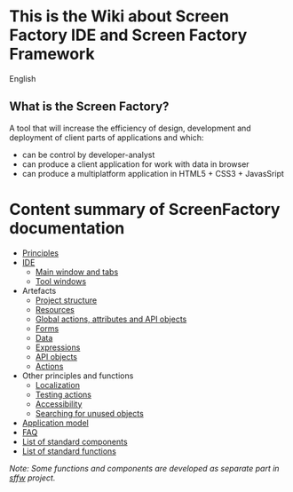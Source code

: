 # This is the Wiki about Screen Factory IDE and Screen Factory Framework

English 

## What is the Screen Factory?

A tool that will increase the efficiency of design, development and deployment of client parts of applications and which:

- can be control by developer-analyst
- can produce a client application for work with data in browser
- can produce a multiplatform application in HTML5 + CSS3 + JavasSript

# Content summary of ScreenFactory documentation

- [Principles](principles.md)
- [IDE](ide.md)
  - [Main window and tabs](main-window.md)
  - [Tool windows](tool-windows.md)
- Artefacts
  - [Project structure](project-structure.md)
  - [Resources](resources.md)
  - [Global actions, attributes and API objects](globals.md)
  - [Forms](forms.md)
  - [Data](data.md)
  - [Expressions](expressions.md)
  - [API objects](api-object.md)
  - [Actions](actions.md)
- Other principles and functions
  - [Localization](localization.md)
  - [Testing actions](action-tests.md)
  - [Accessibility](accessibility.md)
  - [Searching for unused objects](unused-objects.md)
- [Application model](application-model.md)
- [FAQ](faq.md)
- [List of standard components](standard-components.md)
- [List of standard functions](standard-functions.md)

_Note: Some functions and components are developed as separate part in
[sffw](sffw.md) project._
